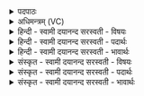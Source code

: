 <details><summary>पदपाठः</summary>

यः। प्रा॒ण॒तः। नि॒मि॒ष॒त इति॑ निऽमिष॒तः। म॒हि॒त्वेति॑ महि॒ऽत्वा। एकः॑। इत्। राजा॑। जग॑तः। ब॒भूव॑। यः। ईशे॑। अ॒स्य। द्वि॒पद॒ इति॑ द्वि॒ऽपदः॑। चतु॑ष्पदः। चतुः॑पद॒ इति॑ चतुः॑ऽपदः। कस्मै॑। दे॒वाय॑। ह॒विषा॑। वि॒धे॒म॒। ११।
</details>

<details><summary>अधिमन्त्रम् (VC)</summary>

- ईश्वरो देवता
- प्रजापतिर्ऋषिः
- त्रिष्टुप्
- धैवतः
</details>

<details><summary>हिन्दी - स्वामी दयानन्द सरस्वती  - विषयः</summary>

फिर उसी विषय को अगले मन्त्र में कहा है ॥
</details>

<details><summary>हिन्दी - स्वामी दयानन्द सरस्वती  - पदार्थः</summary>

पदार्थान्वयभाषाः -  हे मनुष्यो ! जैसे हम लोग (यः) जो सूर्य (प्राणतः) श्वास लेते हुए प्राणी और (निमिषतः) चेष्टा करते हुए (जगतः) संसार का (महित्वा) बड़ेपन से (एकः) असहाय एक (इत्) ही (राजा) प्रकाश करनेवाला (बभूव) होता है (यः) तथा जो (अस्य) इस (द्विपदः) दो-दो पगवाले मनुष्यादि और (चतुष्पदः) चार-चार पगवाले गौ आदि पशुरूप जगत् का (ईशे) प्रकाश करता है, उस (कस्मै) सुख करने हारे (देवाय) प्रकाशक जगदीश्वर के लिये (हविषा) ग्रहण करने योग्य पदार्थ वा व्यवहार से (विधेम) सेवन करें, वैसे तुम लोग भी अनुष्ठान किया करो ॥११ ॥
</details>

<details><summary>हिन्दी - स्वामी दयानन्द सरस्वती  - भावार्थः</summary>

भावार्थभाषाः -  इस मन्त्र में वाचकलुप्तोपमालङ्कार है। जो सूर्य न हो तो स्थावर वृक्ष आदि और जङ्गम मनुष्यादि जगत् अपना-अपना काम देने को समर्थ न हो। जो सब से बड़ा, सब का प्रकाश करनेवाला और ऐश्वर्य की प्राप्ति का हेतु है, वह ईश्वर सब को युक्ति के साथ सेवने योग्य है ॥११ ॥
</details>

<details><summary>संस्कृत - स्वामी दयानन्द सरस्वती  - विषयः</summary>

पुनस्तमेव विषयमाह ॥
</details>

<details><summary>संस्कृत - स्वामी दयानन्द सरस्वती  - पदार्थः</summary>

पदार्थान्वयभाषाः -  हे मनुष्याः ! यथा वयं यः प्राणतो निमिषतो जगतो महित्वैक इद्राजा बभूव। योऽस्य द्विपदश्चतुष्पद ईशे तस्मै कस्मै देवाय हविषा विधेम तथा यूयमप्यनुतिष्ठत ॥११ ॥
</details>

<details><summary>संस्कृत - स्वामी दयानन्द सरस्वती  - भावार्थः</summary>

भावार्थभाषाः -  अत्र वाचकलुप्तोपमालङ्कारः। यदि सूर्यो न स्यात्तर्हि स्थावरं जङ्गमं च जगत् स्वकार्यं कर्त्तुमसमर्थं स्यात्। यः सर्वेभ्यो महान् सर्वेषां प्रकाशक ऐश्वर्यप्राप्तिहेतुरस्ति स सर्वैर्युक्त्या सेवनीयः ॥११ ॥
</details>
